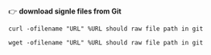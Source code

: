 :point_right: __download signle files from Git__
```github
curl -ofilename "URL" %URL should raw file path in git
```
```github
wget -ofilename "URL" %URL should raw file path in git
```

